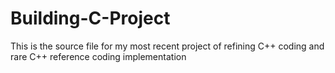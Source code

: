 # Building-C-Project
This is the source file for my most recent project of refining C++ coding and rare C++ reference coding implementation
